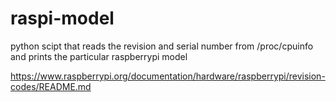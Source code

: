 # raspi-model

python scipt that reads the revision and serial number from
/proc/cpuinfo
and prints the particular raspberrypi model


https://www.raspberrypi.org/documentation/hardware/raspberrypi/revision-codes/README.md